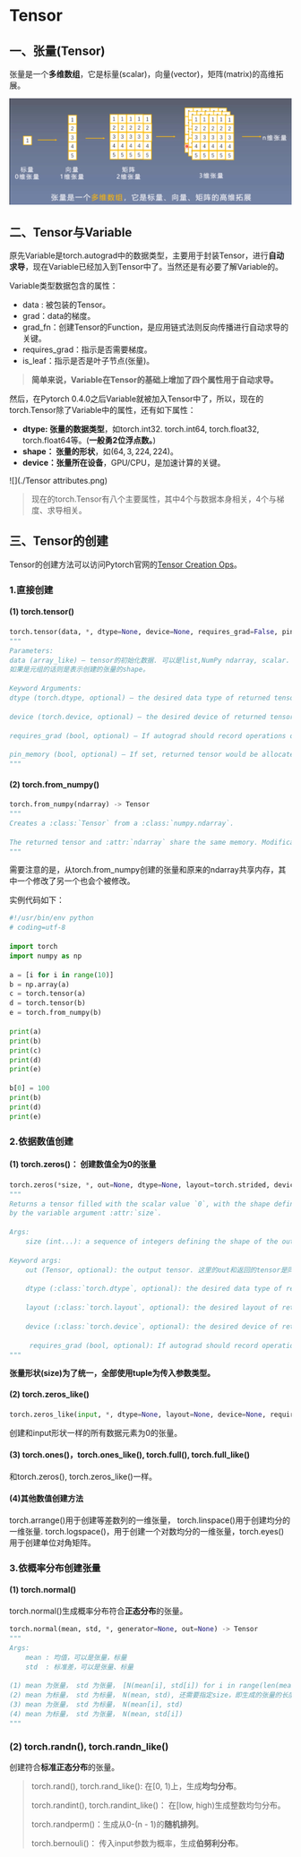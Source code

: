 # Tensor

## 一、张量(Tensor)

张量是一个**多维数组**，它是标量(scalar)，向量(vector)，矩阵(matrix)的高维拓展。

![](./Tensor.png)



## 二、Tensor与Variable

原先Variable是torch.autograd中的数据类型，主要用于封装Tensor，进行**自动求导**，现在Variable已经加入到Tensor中了。当然还是有必要了解Variable的。

Variable类型数据包含的属性：

+ data : 被包装的Tensor。
+ grad：data的梯度。
+ grad_fn：创建Tensor的Function，是应用链式法则反向传播进行自动求导的关键。
+ requires_grad：指示是否需要梯度。
+ is_leaf：指示是否是叶子节点(张量)。

> **简单来说，Variable在Tensor的基础上增加了四个属性用于自动求导。**

然后，在Pytorch 0.4.0之后Variable就被加入Tensor中了，所以，现在的torch.Tensor除了Variable中的属性，还有如下属性：

+ **dtype: 张量的数据类型**，如torch.int32. torch.int64, torch.float32, torch.float64等。(**一般勇2位浮点数。**)
+ **shape： 张量的形状**，如$(64,3,224,224)$。
+ **device：张量所在设备**，GPU/CPU，是加速计算的关键。

![](./Tensor attributes.png)

> 现在的torch.Tensor有八个主要属性，其中4个与数据本身相关，4个与梯度、求导相关。



## 三、Tensor的创建

Tensor的创建方法可以访问Pytorch官网的[Tensor Creation Ops](https://pytorch.org/docs/stable/torch.html#creation-ops )。

### 1.直接创建

#### (1) torch.tensor()

```python
torch.tensor(data, *, dtype=None, device=None, requires_grad=False, pin_memory=False) -> Tensor
"""
Parameters:
data (array_like) – tensor的初始化数据. 可以是list,NumPy ndarray, scalar.
如果是元组的话则是表示创建的张量的shape。

Keyword Arguments:
dtype (torch.dtype, optional) – the desired data type of returned tensor. Default: if None, infers data type from data.

device (torch.device, optional) – the desired device of returned tensor. Default: if None, uses the current device for the default tensor type (see torch.set_default_tensor_type()). device will be the CPU for CPU tensor types and the current CUDA device for CUDA tensor types.

requires_grad (bool, optional) – If autograd should record operations on the returned tensor. Default: False. 即张量是否可以用于自动求导。

pin_memory (bool, optional) – If set, returned tensor would be allocated in the pinned memory. Works only for CPU tensors. Default: False. 张量是否存于锁页内存。
"""
```

#### (2) torch.from_numpy()

```python
torch.from_numpy(ndarray) -> Tensor
"""
Creates a :class:`Tensor` from a :class:`numpy.ndarray`.

The returned tensor and :attr:`ndarray` share the same memory. Modifications to the tensor will be reflected in the :attr:`ndarray` and vice versa. The returned tensor is not resizable.
"""                                   
```

需要注意的是，从torch.from_numpy创建的张量和原来的ndarray共享内存，其中一个修改了另一个也会个被修改。

实例代码如下：

```python
#!/usr/bin/env python
# coding=utf-8

import torch
import numpy as np

a = [i for i in range(10)]
b = np.array(a)
c = torch.tensor(a)
d = torch.tensor(b)
e = torch.from_numpy(b)

print(a)
print(b)
print(c)
print(d)
print(e)

b[0] = 100
print(b)
print(d)
print(e)
```





### 2.依据数值创建

#### (1) torch.zeros()： 创建数值全为0的张量

```python
torch.zeros(*size, *, out=None, dtype=None, layout=torch.strided, device=None, requires_grad=False) -> Tensor
"""
Returns a tensor filled with the scalar value `0`, with the shape defined
by the variable argument :attr:`size`.

Args:
    size (int...): a sequence of integers defining the shape of the output tensor.Can be a variable number of arguments or a collection like a list or tuple.

Keyword args:
    out (Tensor, optional): the output tensor. 这里的out和返回的tensor是同一个tensor，两者地址相同。
    
    dtype (:class:`torch.dtype`, optional): the desired data type of returned tensor.Default: if ``None``, uses a global default (see :func:`torch.set_default_tensor_type`).
    
    layout (:class:`torch.layout`, optional): the desired layout of returned Tensor.Default: ``torch.strided``.
    
    device (:class:`torch.device`, optional): the desired device of returned tensor.Default: if ``None``, uses the current device for the default tensor type(see :func:`torch.set_default_tensor_type`). :attr:`device` will be the CPU for CPU tensor types and the current CUDA device for CUDA tensor types.
    
     requires_grad (bool, optional): If autograd should record operations on the returned tensor. Default: ``False``.
"""
```

**张量形状(size)为了统一，全部使用tuple为传入参数类型。**

#### (2) torch.zeros_like()

```python
torch.zeros_like(input, *, dtype=None, layout=None, device=None, requires_grad=False, memory_format=torch.preserve_format) -> Tensor
```

创建和input形状一样的所有数据元素为0的张量。

#### (3) torch.ones()，torch.ones_like(), torch.full(), torch.full_like()

和torch.zeros(), torch.zeros_like()一样。

#### (4)其他数值创建方法

torch.arrange()用于创建等差数列的一维张量， torch.linspace()用于创建均分的一维张量. torch.logspace()，用于创建一个对数均分的一维张量，torch.eyes()用于创建单位对角矩阵。



### 3.依概率分布创建张量

#### (1) torch.normal()

torch.normal()生成概率分布符合**正态分布**的张量。

```python
torch.normal(mean, std, *, generator=None, out=None) -> Tensor
"""
Args:
 	mean : 均值，可以是张量，标量
 	std  : 标准差，可以是张量、标量
 	
(1) mean 为张量， std 为张量， [N(mean[i], std[i]) for i in range(len(mean))]，要求mean，std长度相等。
(2) mean 为标量， std 为标量， N(mean, std), 还需要指定size，即生成的张量的长度。
(3) mean 为张量， std 为标量， N(mean[i], std)
(4) mean 为标量， std 为张量， N(mean, std[i])
"""
```

### (2) torch.randn(), torch.randn_like()

创建符合**标准正态分布**的张量。

>torch.rand(), torch.rand_like(): 在[0, 1)上，生成**均匀分布**。
>
>torch.randint(), torch.randint_like()： 在[low, high)生成整数均匀分布。
>
>torch.randperm()：生成从0-(n - 1)的**随机排列**。
>
>torch.bernouli()： 传入input参数为概率，生成**伯努利分布**。